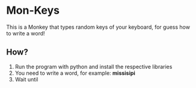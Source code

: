 # Mon-Keys
This is a Monkey that types random keys of your keyboard, for guess how to write a word!

## How?
1. Run the program with python and install the respective libraries
2. You need to write a word, for example: **missisipi**
3. Wait until 
